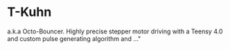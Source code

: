 # T-Kuhn
a.k.a Octo-Bouncer. Highly precise stepper motor driving with a Teensy 4.0 and custom pulse generating algorithm and …"
